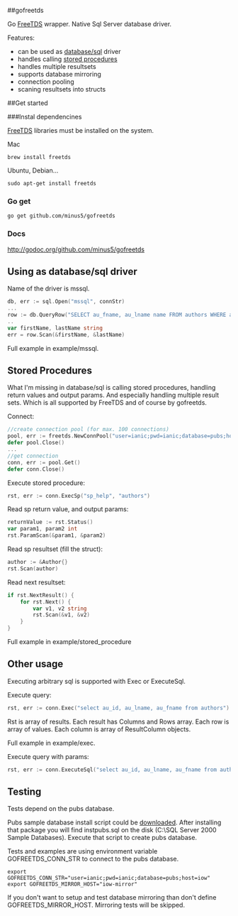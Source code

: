 ##gofreetds

Go [FreeTDS](http://www.freetds.org/) wrapper. Native Sql Server database driver.

Features:

  * can be used as [database/sql](http://golang.org/pkg/database/sql/) driver
  * handles calling [stored procedures](#stored-procedures)
  * handles multiple resultsets
  * supports database mirroring
  * connection pooling
  * scaning resultsets into structs

##Get started

###Instal dependencines

[FreeTDS](http://www.freetds.org/) libraries must be installed on the system.

Mac
```shell
brew install freetds
```
Ubuntu, Debian...
```shell
sudo apt-get install freetds
```

### Go get

```
go get github.com/minus5/gofreetds 
```

### Docs

  http://godoc.org/github.com/minus5/gofreetds


## Using as database/sql driver

Name of the driver is mssql.
```go
db, err := sql.Open("mssql", connStr)
...
row := db.QueryRow("SELECT au_fname, au_lname name FROM authors WHERE au_id = ?", "172-32-1176")
..
var firstName, lastName string
err = row.Scan(&firstName, &lastName)
```
Full example in example/mssql.

## Stored Procedures

What I'm missing in database/sql is calling stored procedures, handling return values and output params. And especially handling multiple result sets.
Which is all supported by FreeTDS and of course by gofreetds.

Connect:
```go
//create connection pool (for max. 100 connections)
pool, err := freetds.NewConnPool("user=ianic;pwd=ianic;database=pubs;host=iow", 100)
defer pool.Close()
...
//get connection
conn, err := pool.Get()
defer conn.Close()
```
Execute stored procedure:
```go
rst, err := conn.ExecSp("sp_help", "authors")  
```
Read sp return value, and output params:
```go
returnValue := rst.Status()
var param1, param2 int
rst.ParamScan(&param1, &param2)
```
Read sp resultset (fill the struct):
```go
author := &Author{}
rst.Scan(author)
```
Read next resultset:
```go
if rst.NextResult() {
    for rst.Next() {
        var v1, v2 string
        rst.Scan(&v1, &v2)
    }
}
```
Full example in example/stored_procedure

## Other usage

Executing arbitrary sql is supported with Exec or ExecuteSql.

Execute query:
```go
rst, err := conn.Exec("select au_id, au_lname, au_fname from authors")
```
Rst is array of results.
Each result has Columns and Rows array.
Each row is array of values. Each column is array of ResultColumn objects.

Full example in example/exec.

Execute query with params:
```go
rst, err := conn.ExecuteSql("select au_id, au_lname, au_fname from authors where au_id = ?", "998-72-3567")
```

## Testing

Tests depend on the pubs database.

Pubs sample database install script could be [downloaded](http://www.microsoft.com/en-us/download/details.aspx?id=23654).
After installing that package you will find
instpubs.sql on the disk (C:\SQL Server 2000 Sample
Databases). Execute that script to create pubs database.

Tests and examples are using environment variable GOFREETDS_CONN_STR to connect to the pubs database.

```shell
export GOFREETDS_CONN_STR="user=ianic;pwd=ianic;database=pubs;host=iow"
export GOFREETDS_MIRROR_HOST="iow-mirror"
```
If you don't want to setup and test database mirroring than don't define GOFREETDS_MIRROR_HOST. Mirroring tests will be skipped.
